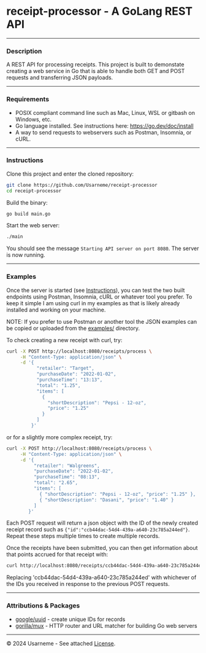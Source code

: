 # receipt-processor - A GoLang REST API

---

### Description

A REST API for processing receipts. This project is built to demonstate creating a web service in Go that is able to handle both GET and POST requests and transferring JSON payloads.

---

### Requirements

- POSIX compliant command line such as Mac, Linux, WSL or gitbash on Windows, etc.
- Go language installed. See instructions here: https://go.dev/doc/install
- A way to send requests to webservers such as Postman, Insomnia, or cURL.

---

### Instructions

Clone this project and enter the cloned repository:

```sh
git clone https://github.com/Usarneme/receipt-processor
cd receipt-processor
```

Build the binary:

```sh
go build main.go
```

Start the web server:

```sh
./main
```

You should see the message `Starting API server on port 8080`. The server is now running.

---

### Examples

Once the server is started (see [Instructions](#Instructions)), you can test the two built endpoints using Postman, Insomnia, cURL or whatever tool you prefer. To keep it simple I am using curl in my examples as that is likely already installed and working on your machine.

NOTE: If you prefer to use Postman or another tool the JSON examples can be copied or uploaded from the [examples/](./examples/) directory.

To check creating a new receipt with curl, try:

```sh
curl -X POST http://localhost:8080/receipts/process \
     -H "Content-Type: application/json" \
     -d '{
           "retailer": "Target",
           "purchaseDate": "2022-01-02",
           "purchaseTime": "13:13",
           "total": "1.25",
           "items": [
             {
               "shortDescription": "Pepsi - 12-oz",
               "price": "1.25"
             }
           ]
         }'
```

or for a slightly more complex receipt, try:

```sh
curl -X POST http://localhost:8080/receipts/process \
     -H "Content-Type: application/json" \
     -d '{
          "retailer": "Walgreens",
          "purchaseDate": "2022-01-02",
          "purchaseTime": "08:13",
          "total": "2.65",
          "items": [
            { "shortDescription": "Pepsi - 12-oz", "price": "1.25" },
            { "shortDescription": "Dasani", "price": "1.40" }
          ]
        }'
```

Each POST request will return a json object with the ID of the newly created receipt record such as `{"id":"ccb44dac-54d4-439a-a640-23c785a244ed"}`. Repeat these steps multiple times to create multiple records.

Once the receipts have been submitted, you can then get information about that points accrued for that receipt with:

```sh
curl http://localhost:8080/receipts/ccb44dac-54d4-439a-a640-23c785a244ed/points
```

Replacing 'ccb44dac-54d4-439a-a640-23c785a244ed' with whichever of the IDs you received in response to the previous POST requests.

---

### Attributions & Packages

- [google/uuid](github.com/google/uuid) - create unique IDs for records
- [gorilla/mux](https://github.com/gorilla/mux) - HTTP router and URL matcher for building Go web servers

---

&copy; 2024 Usarneme - See attached [License](./LICENSE).
